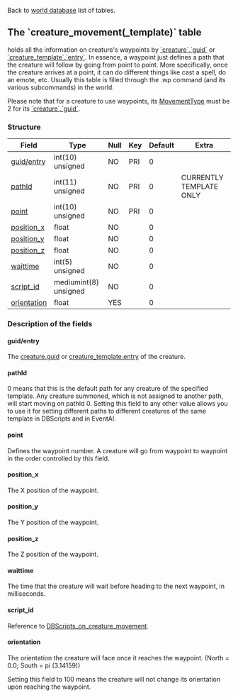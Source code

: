 Back to [world database](mangosdb_struct) list of tables.

The \`creature\_movement(\_template)\` table
--------------------------------------------

holds all the information on creature's waypoints by [\`creature\`.\`guid\`](Creature#guid) or [\`creature\_template\`.\`entry\`](Creature_template#entry). In essence, a waypoint just defines a path that the creature will follow by going from point to point. More specifically, once the creature arrives at a point, it can do different things like cast a spell, do an emote, etc. Usually this table is filled through the .wp command (and its various subcommands) in the world.

Please note that for a creature to use waypoints, its [MovementType](creature#MovementType) must be 2 for its [\`creature\`.\`guid\`](Creature#guid).

### Structure

| **Field**                                             | **Type**              | **Null** | **Key** | **Default** | **Extra**               |
|-------------------------------------------------------|-----------------------|----------|---------|-------------|-------------------------|
| [guid/entry](creature_movement_template#guid/entry)   | int(10) unsigned      | NO       | PRI     | 0           |                         |
| [pathId](creature_movement_template#pathId)           | int(11) unsigned      | NO       | PRI     | 0           | CURRENTLY TEMPLATE ONLY |
| [point](creature_movement_template#point)             | int(10) unsigned      | NO       | PRI     | 0           |                         |
| [position\_x](creature_movement_template#position_x)  | float                 | NO       |         | 0           |                         |
| [position\_y](creature_movement_template#position_y)  | float                 | NO       |         | 0           |                         |
| [position\_z](creature_movement_template#position_z)  | float                 | NO       |         | 0           |                         |
| [waittime](creature_movement_template#waittime)       | int(5) unsigned       | NO       |         | 0           |                         |
| [script\_id](creature_movement_template#script_id)    | mediumint(8) unsigned | NO       |         | 0           |                         |
| [orientation](creature_movement_template#orientation) | float                 | YES      |         | 0           |                         |

### Description of the fields

#### guid/entry

The [creature.guid](creature#guid) or [creature\_template.entry](Creature_template#Entry) of the creature.

#### pathId

0 means that this is the default path for any creature of the specified template. Any creature summoned, which is not assigned to another path, will start moving on pathId 0.
Setting this field to any other value allows you to use it for setting different paths to different creatures of the same template in DBScripts and in EventAI.

#### point

Defines the waypoint number. A creature will go from waypoint to waypoint in the order controlled by this field.

#### position\_x

The X position of the waypoint.

#### position\_y

The Y position of the waypoint.

#### position\_z

The Z position of the waypoint.

#### waittime

The time that the creature will wait before heading to the next waypoint, in milliseconds.

#### script\_id

Reference to [DBScripts\_on\_creature\_movement](DBScripts_on_creature_movement).

#### orientation

The orientation the creature will face once it reaches the waypoint.
(North = 0.0; South = pi (3.14159))

Setting this field to 100 means the creature will not change its orientation upon reaching the waypoint.
